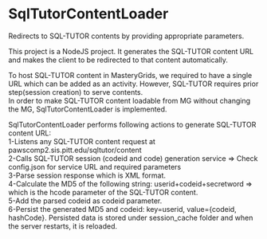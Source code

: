 # SqlTutorContentLoader
Redirects to SQL-TUTOR contents by providing appropriate parameters.  

This project is a NodeJS project. It generates the SQL-TUTOR content URL and makes the client to be redirected to that content automatically.  

To host SQL-TUTOR content in MasteryGrids, we required to have a single URL which can be added as an activity. However, SQL-TUTOR requires prior step(session creation) to serve contents.  
In order to make SQL-TUTOR content loadable from MG without changing the MG, SqlTutorContentLoader is implemented.

SqlTutorContentLoader performs following actions to generate SQL-TUTOR content URL:  
1-Listens any SQL-TUTOR content request at pawscomp2.sis.pitt.edu/sqltutor/content  
2-Calls SQL-TUTOR session (codeid and code) generation service => Check config.json for service URL and required parameters  
3-Parse session response which is XML format.  
4-Calculate the MD5 of the following string: userid+codeid+secretword => which is the hcode parameter of the SQL-TUTOR content.  
5-Add the parsed codeid as codeid parameter.  
6-Persist the generated MD5 and codeid: key=userid, value={codeid, hashCode}. Persisted data is stored under session_cache folder and when the server restarts, it is reloaded.
